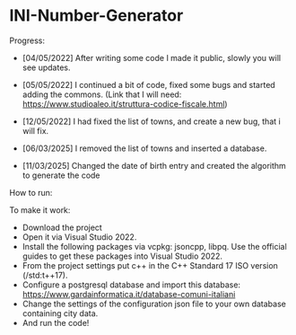 # INI-Number-Generator
Progress:

- [04/05/2022] After writing some code I made it public, slowly you will see updates.

- [05/05/2022] I continued a bit of code, fixed some bugs and started adding the commons. (Link that I will need: https://www.studioaleo.it/struttura-codice-fiscale.html)

- [12/05/2022] I had fixed the list of towns, and create a new bug, that i will fix.

- [06/03/2025] I removed the list of towns and inserted a database.

- [11/03/2025] Changed the date of birth entry and created the algorithm to generate the code

How to run: 

To make it work:
- Download the project
- Open it via Visual Studio 2022.
- Install the following packages via vcpkg: jsoncpp, libpq. Use the official guides to get these packages into Visual Studio 2022.
- From the project settings put c++ in the C++ Standard 17 ISO version (/std:t++17).
- Configure a postgresql database and import this database: https://www.gardainformatica.it/database-comuni-italiani
- Change the settings of the configuration json file to your own database containing city data.
- And run the code!
